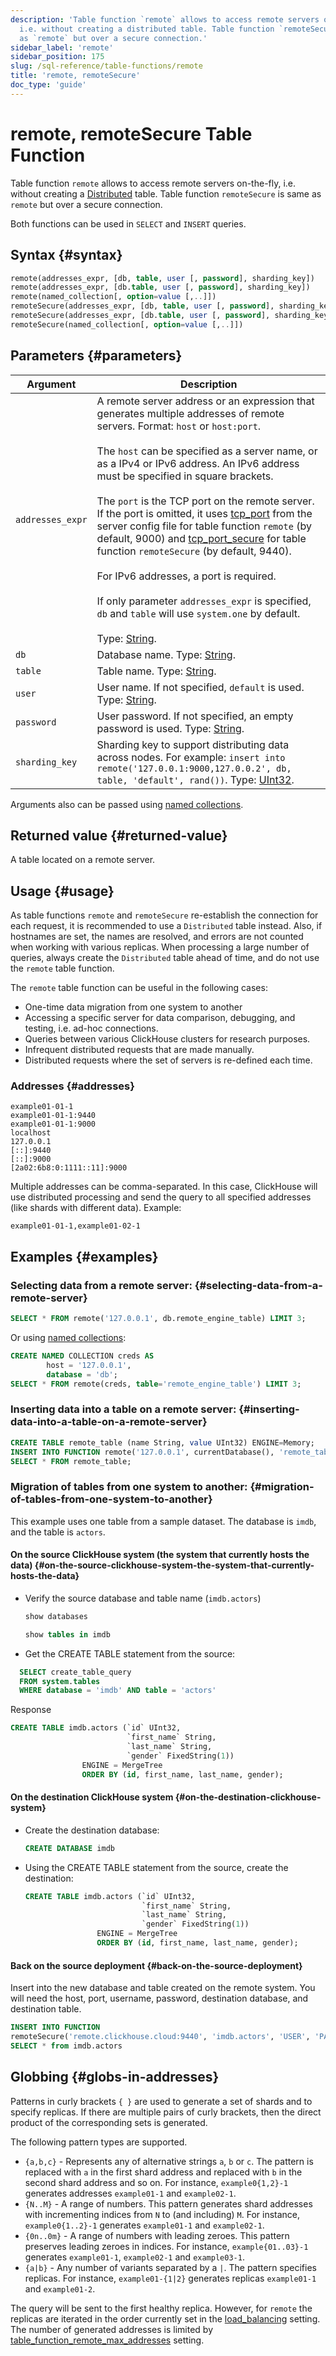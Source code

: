 ```yaml
---
description: 'Table function `remote` allows to access remote servers on-the-fly,
  i.e. without creating a distributed table. Table function `remoteSecure` is same
  as `remote` but over a secure connection.'
sidebar_label: 'remote'
sidebar_position: 175
slug: /sql-reference/table-functions/remote
title: 'remote, remoteSecure'
doc_type: 'guide'
---
```


# remote, remoteSecure Table Function

Table function `remote` allows to access remote servers on-the-fly, i.e. without creating a [Distributed](../../engines/table-engines/special/distributed.md) table. Table function `remoteSecure` is same as `remote` but over a secure connection.

Both functions can be used in `SELECT` and `INSERT` queries.

## Syntax {#syntax}

```sql
remote(addresses_expr, [db, table, user [, password], sharding_key])
remote(addresses_expr, [db.table, user [, password], sharding_key])
remote(named_collection[, option=value [,..]])
remoteSecure(addresses_expr, [db, table, user [, password], sharding_key])
remoteSecure(addresses_expr, [db.table, user [, password], sharding_key])
remoteSecure(named_collection[, option=value [,..]])
```

## Parameters {#parameters}

| Argument       | Description                                                                                                                                                                                                                                                                                                                                                        |
|----------------|--------------------------------------------------------------------------------------------------------------------------------------------------------------------------------------------------------------------------------------------------------------------------------------------------------------------------------------------------------------------|
| `addresses_expr` | A remote server address or an expression that generates multiple addresses of remote servers. Format: `host` or `host:port`.<br/><br/>    The `host` can be specified as a server name, or as a IPv4 or IPv6 address. An IPv6 address must be specified in square brackets.<br/><br/>    The `port` is the TCP port on the remote server. If the port is omitted, it uses [tcp_port](../../operations/server-configuration-parameters/settings.md#tcp_port) from the server config file for table function `remote` (by default, 9000) and [tcp_port_secure](../../operations/server-configuration-parameters/settings.md#tcp_port_secure) for table function `remoteSecure` (by default, 9440).<br/><br/>    For IPv6 addresses, a port is required.<br/><br/>    If only parameter `addresses_expr` is specified, `db` and `table` will use `system.one` by default.<br/><br/>    Type: [String](../../sql-reference/data-types/string.md). |
| `db`           | Database name. Type: [String](../../sql-reference/data-types/string.md).                                                                                                                                                                                                                                                                                             |
| `table`        | Table name. Type: [String](../../sql-reference/data-types/string.md).                                                                                                                                                                                                                                                                                               |
| `user`         | User name. If not specified, `default` is used. Type: [String](../../sql-reference/data-types/string.md).                                                                                                                                                                                                                                                         |
| `password`     | User password. If not specified, an empty password is used. Type: [String](../../sql-reference/data-types/string.md).                                                                                                                                                                                                                                             |
| `sharding_key` | Sharding key to support distributing data across nodes. For example: `insert into remote('127.0.0.1:9000,127.0.0.2', db, table, 'default', rand())`. Type: [UInt32](../../sql-reference/data-types/int-uint.md).                                                                                                                                                 |

Arguments also can be passed using [named collections](operations/named-collections.md).

## Returned value {#returned-value}

A table located on a remote server.

## Usage {#usage}

As table functions `remote` and `remoteSecure` re-establish the connection for each request, it is recommended to use a `Distributed` table instead. Also, if hostnames are set, the names are resolved, and errors are not counted when working with various replicas. When processing a large number of queries, always create the `Distributed` table ahead of time, and do not use the `remote` table function.

The `remote` table function can be useful in the following cases:

- One-time data migration from one system to another
- Accessing a specific server for data comparison, debugging, and testing, i.e. ad-hoc connections.
- Queries between various ClickHouse clusters for research purposes.
- Infrequent distributed requests that are made manually.
- Distributed requests where the set of servers is re-defined each time.

### Addresses {#addresses}

```text
example01-01-1
example01-01-1:9440
example01-01-1:9000
localhost
127.0.0.1
[::]:9440
[::]:9000
[2a02:6b8:0:1111::11]:9000
```

Multiple addresses can be comma-separated. In this case, ClickHouse will use distributed processing and send the query to all specified addresses (like shards with different data). Example:

```text
example01-01-1,example01-02-1
```

## Examples {#examples}

### Selecting data from a remote server: {#selecting-data-from-a-remote-server}

```sql
SELECT * FROM remote('127.0.0.1', db.remote_engine_table) LIMIT 3;
```

Or using [named collections](operations/named-collections.md):

```sql
CREATE NAMED COLLECTION creds AS
        host = '127.0.0.1',
        database = 'db';
SELECT * FROM remote(creds, table='remote_engine_table') LIMIT 3;
```

### Inserting data into a table on a remote server: {#inserting-data-into-a-table-on-a-remote-server}

```sql
CREATE TABLE remote_table (name String, value UInt32) ENGINE=Memory;
INSERT INTO FUNCTION remote('127.0.0.1', currentDatabase(), 'remote_table') VALUES ('test', 42);
SELECT * FROM remote_table;
```

### Migration of tables from one system to another: {#migration-of-tables-from-one-system-to-another}

This example uses one table from a sample dataset.  The database is `imdb`, and the table is `actors`.

#### On the source ClickHouse system (the system that currently hosts the data) {#on-the-source-clickhouse-system-the-system-that-currently-hosts-the-data}

- Verify the source database and table name (`imdb.actors`)

  ```sql
  show databases
  ```

  ```sql
  show tables in imdb
  ```

- Get the CREATE TABLE statement from the source:

```sql
  SELECT create_table_query
  FROM system.tables
  WHERE database = 'imdb' AND table = 'actors'
  ```

  Response

  ```sql
  CREATE TABLE imdb.actors (`id` UInt32,
                            `first_name` String,
                            `last_name` String,
                            `gender` FixedString(1))
                  ENGINE = MergeTree
                  ORDER BY (id, first_name, last_name, gender);
  ```

#### On the destination ClickHouse system {#on-the-destination-clickhouse-system}

- Create the destination database:

  ```sql
  CREATE DATABASE imdb
  ```

- Using the CREATE TABLE statement from the source, create the destination:

  ```sql
  CREATE TABLE imdb.actors (`id` UInt32,
                            `first_name` String,
                            `last_name` String,
                            `gender` FixedString(1))
                  ENGINE = MergeTree
                  ORDER BY (id, first_name, last_name, gender);
  ```

#### Back on the source deployment {#back-on-the-source-deployment}

Insert into the new database and table created on the remote system.  You will need the host, port, username, password, destination database, and destination table.

```sql
INSERT INTO FUNCTION
remoteSecure('remote.clickhouse.cloud:9440', 'imdb.actors', 'USER', 'PASSWORD')
SELECT * from imdb.actors
```

## Globbing {#globs-in-addresses}

Patterns in curly brackets `{ }` are used to generate a set of shards and to specify replicas. If there are multiple pairs of curly brackets, then the direct product of the corresponding sets is generated.

The following pattern types are supported.

- `{a,b,c}` - Represents any of alternative strings `a`, `b` or `c`. The pattern is replaced with `a` in the first shard address and replaced with `b` in the second shard address and so on. For instance, `example0{1,2}-1` generates addresses `example01-1` and `example02-1`.
- `{N..M}` - A range of numbers. This pattern generates shard addresses with incrementing indices from `N` to (and including) `M`. For instance, `example0{1..2}-1` generates `example01-1` and `example02-1`.
- `{0n..0m}` - A range of numbers with leading zeroes. This pattern preserves leading zeroes in indices. For instance, `example{01..03}-1` generates `example01-1`, `example02-1` and `example03-1`.
- `{a|b}` - Any number of variants separated by a `|`. The pattern specifies replicas. For instance, `example01-{1|2}` generates replicas `example01-1` and `example01-2`.

The query will be sent to the first healthy replica. However, for `remote` the replicas are iterated in the order currently set in the [load_balancing](../../operations/settings/settings.md#load_balancing) setting.
The number of generated addresses is limited by [table_function_remote_max_addresses](../../operations/settings/settings.md#table_function_remote_max_addresses) setting.
